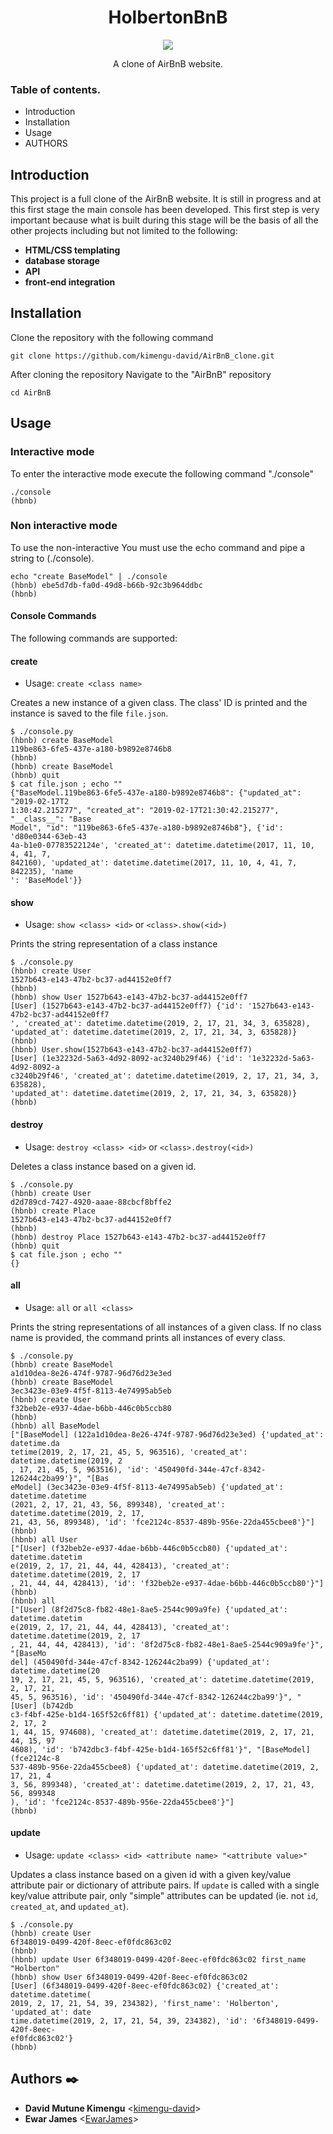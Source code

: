 <h1 align="center">HolbertonBnB</h1>
<p align="center">
   <img src="https://davikani.s3.eu-west-3.amazonaws.com/images/holberton/holberton.png">
</p>
<p align="center">A clone of AirBnB website.</p>

### Table of contents.</br>
* Introduction
* Installation
* Usage
* AUTHORS

## Introduction

This project is a full clone of the AirBnB website. It is still in progress
and at this first stage the main console has been developed. This first step is
very important because what is built during this stage will be the basis of all
the other projects including but not limited to the following:

* **HTML/CSS templating**
* **database storage**
* **API**
* **front-end integration**

## Installation


Clone the repository with the following command

    git clone https://github.com/kimengu-david/AirBnB_clone.git
    
After cloning the repository Navigate to the "AirBnB" repository

    cd AirBnB
    

## Usage

### Interactive mode
To enter the interactive mode execute the following command  "./console"

    ./console
    (hbnb)

### Non interactive mode

To use the non-interactive You must use the echo command and pipe a string to  (./console).

    echo "create BaseModel" | ./console
    (hbnb) ebe5d7db-fa0d-49d8-b66b-92c3b964ddbc
    (hbnb)

#### Console Commands

The following commands are supported:

#### create
* Usage: `create <class name>`

Creates a new instance of a given class. The class' ID is printed and
the instance is saved to the file `file.json`.

```
$ ./console.py
(hbnb) create BaseModel
119be863-6fe5-437e-a180-b9892e8746b8
(hbnb)
(hbnb) create BaseModel
(hbnb) quit
$ cat file.json ; echo ""
{"BaseModel.119be863-6fe5-437e-a180-b9892e8746b8": {"updated_at": "2019-02-17T2
1:30:42.215277", "created_at": "2019-02-17T21:30:42.215277", "__class__": "Base
Model", "id": "119be863-6fe5-437e-a180-b9892e8746b8"}, {'id': 'd80e0344-63eb-43
4a-b1e0-07783522124e', 'created_at': datetime.datetime(2017, 11, 10, 4, 41, 7, 
842160), 'updated_at': datetime.datetime(2017, 11, 10, 4, 41, 7, 842235), 'name
': 'BaseModel'}}
```

#### show
* Usage: `show <class> <id>` or `<class>.show(<id>)`

Prints the string representation of a class instance

```
$ ./console.py
(hbnb) create User
1527b643-e143-47b2-bc37-ad44152e0ff7
(hbnb)
(hbnb) show User 1527b643-e143-47b2-bc37-ad44152e0ff7
[User] (1527b643-e143-47b2-bc37-ad44152e0ff7) {'id': '1527b643-e143-47b2-bc37-ad44152e0ff7
', 'created_at': datetime.datetime(2019, 2, 17, 21, 34, 3, 635828), 
'updated_at': datetime.datetime(2019, 2, 17, 21, 34, 3, 635828)}
(hbnb)
(hbnb) User.show(1527b643-e143-47b2-bc37-ad44152e0ff7)
[User] (1e32232d-5a63-4d92-8092-ac3240b29f46) {'id': '1e32232d-5a63-4d92-8092-a
c3240b29f46', 'created_at': datetime.datetime(2019, 2, 17, 21, 34, 3, 635828), 
'updated_at': datetime.datetime(2019, 2, 17, 21, 34, 3, 635828)}
(hbnb)
```

#### destroy
* Usage: `destroy <class> <id>` or `<class>.destroy(<id>)`

Deletes a class instance based on a given id.

```
$ ./console.py
(hbnb) create User
d2d789cd-7427-4920-aaae-88cbcf8bffe2
(hbnb) create Place
1527b643-e143-47b2-bc37-ad44152e0ff7
(hbnb)
(hbnb) destroy Place 1527b643-e143-47b2-bc37-ad44152e0ff7
(hbnb) quit
$ cat file.json ; echo ""
{}
```

#### all
* Usage: `all` or `all <class>`

Prints the string representations of all instances of a given class. If no
class name is provided, the command prints all instances of every class.

```
$ ./console.py
(hbnb) create BaseModel
a1d10dea-8e26-474f-9787-96d76d23e3ed
(hbnb) create BaseModel
3ec3423e-03e9-4f5f-8113-4e74995ab5eb
(hbnb) create User
f32beb2e-e937-4dae-b6bb-446c0b5ccb80
(hbnb)
(hbnb) all BaseModel
["[BaseModel] (122a1d10dea-8e26-474f-9787-96d76d23e3ed) {'updated_at': datetime.da
tetime(2019, 2, 17, 21, 45, 5, 963516), 'created_at': datetime.datetime(2019, 2
, 17, 21, 45, 5, 963516), 'id': '450490fd-344e-47cf-8342-126244c2ba99'}", "[Bas
eModel] (3ec3423e-03e9-4f5f-8113-4e74995ab5eb) {'updated_at': datetime.datetime
(2021, 2, 17, 21, 43, 56, 899348), 'created_at': datetime.datetime(2019, 2, 17,
21, 43, 56, 899348), 'id': 'fce2124c-8537-489b-956e-22da455cbee8'}"]
(hbnb)
(hbnb) all User
["[User] (f32beb2e-e937-4dae-b6bb-446c0b5ccb80) {'updated_at': datetime.datetim
e(2019, 2, 17, 21, 44, 44, 428413), 'created_at': datetime.datetime(2019, 2, 17
, 21, 44, 44, 428413), 'id': 'f32beb2e-e937-4dae-b6bb-446c0b5ccb80'}"]
(hbnb)
(hbnb) all
["[User] (8f2d75c8-fb82-48e1-8ae5-2544c909a9fe) {'updated_at': datetime.datetim
e(2019, 2, 17, 21, 44, 44, 428413), 'created_at': datetime.datetime(2019, 2, 17
, 21, 44, 44, 428413), 'id': '8f2d75c8-fb82-48e1-8ae5-2544c909a9fe'}", "[BaseMo
del] (450490fd-344e-47cf-8342-126244c2ba99) {'updated_at': datetime.datetime(20
19, 2, 17, 21, 45, 5, 963516), 'created_at': datetime.datetime(2019, 2, 17, 21,
45, 5, 963516), 'id': '450490fd-344e-47cf-8342-126244c2ba99'}", "[User] (b742db
c3-f4bf-425e-b1d4-165f52c6ff81) {'updated_at': datetime.datetime(2019, 2, 17, 2
1, 44, 15, 974608), 'created_at': datetime.datetime(2019, 2, 17, 21, 44, 15, 97
4608), 'id': 'b742dbc3-f4bf-425e-b1d4-165f52c6ff81'}", "[BaseModel] (fce2124c-8
537-489b-956e-22da455cbee8) {'updated_at': datetime.datetime(2019, 2, 17, 21, 4
3, 56, 899348), 'created_at': datetime.datetime(2019, 2, 17, 21, 43, 56, 899348
), 'id': 'fce2124c-8537-489b-956e-22da455cbee8'}"]
(hbnb)
```
#### update
* Usage: `update <class> <id> <attribute name> "<attribute value>"`

Updates a class instance based on a given id with a given key/value attribute
pair or dictionary of attribute pairs. If `update` is called with a single
key/value attribute pair, only "simple" attributes can be updated (ie. not
`id`, `created_at`, and `updated_at`).

```
$ ./console.py
(hbnb) create User
6f348019-0499-420f-8eec-ef0fdc863c02
(hbnb)
(hbnb) update User 6f348019-0499-420f-8eec-ef0fdc863c02 first_name "Holberton" 
(hbnb) show User 6f348019-0499-420f-8eec-ef0fdc863c02
[User] (6f348019-0499-420f-8eec-ef0fdc863c02) {'created_at': datetime.datetime(
2019, 2, 17, 21, 54, 39, 234382), 'first_name': 'Holberton', 'updated_at': date
time.datetime(2019, 2, 17, 21, 54, 39, 234382), 'id': '6f348019-0499-420f-8eec-
ef0fdc863c02'}
(hbnb)
```

## Authors :black_nib:
* **David Mutune Kimengu** <[kimengu-david](https://github.com/kimengu-david)>
* **Ewar James** <[EwarJames](https://github.com/EwarJames)>
